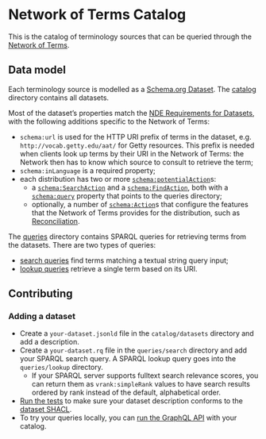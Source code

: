 # Network of Terms Catalog

This is the catalog of terminology sources that can be queried through the
[Network of Terms](https://github.com/netwerk-digitaal-erfgoed/network-of-terms).

## Data model

Each terminology source is modelled as a [Schema.org Dataset](https://schema.org/Dataset). The [catalog](catalog)
directory contains all datasets.

Most of the dataset’s properties match the
[NDE Requirements for Datasets](https://netwerk-digitaal-erfgoed.github.io/requirements-datasets), with the following
additions specific to the Network of Terms:

- `schema:url` is used for the HTTP URI prefix of terms in the dataset, e.g. `http://vocab.getty.edu/aat/` for Getty
  resources. This prefix is needed when clients look up terms by their URI in the Network of Terms: the Network then has 
  to know which source to consult to retrieve the term;
- `schema:inLanguage` is a required property;
- each distribution has two or more [`schema:potentialAction`](https://schema.org/potentialAction)s:
    - a [`schema:SearchAction`](https://schema.org/SearchAction) and
      a [`schema:FindAction`](https://schema.org/FindAction), both with a [`schema:query`](https://schema.org/query)
      property that points to the queries directory;
    - optionally, a number of [`schema:Action`](https://schema.org/Action)s that configure the features that the Network
      of Terms provides for the distribution, such as [Reconciliation](../network-of-terms-reconciliation).

The [queries](catalog/queries) directory contains SPARQL queries for retrieving terms from the datasets. There are
two types of queries:

- [search queries](catalog/queries/search) find terms matching a textual string query input;
- [lookup queries](catalog/queries/lookup) retrieve a single term based on its URI.

## Contributing

### Adding a dataset

* Create a `your-dataset.jsonld` file in the `catalog/datasets` directory and add a description.
* Create a `your-dataset.rq` file in the `queries/search` directory and add your SPARQL search query. A SPARQL
  lookup query goes into the `queries/lookup` directory.
  * If your SPARQL server supports fulltext search relevance scores, you can return them as `vrank:simpleRank` values to
    have search results ordered by rank instead of the default, alphabetical order.
* [Run the tests](../../docs/tests.md) to make sure your dataset description conforms to the
  [dataset SHACL](shacl/dataset.jsonld).
* To try your queries locally, you can
  [run the GraphQL API](../network-of-terms-graphql/README.md#for-network-of-terms-developers) with your catalog.
